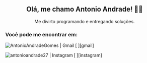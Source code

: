 <h2 align = "center">Olá, me chamo Antonio Andrade! 🖐🏽</h2>

<p align = "center">Me divirto programando e entregando soluções.</p>

### Você pode me encontrar em:

[ <img align="left" alt="AntonioAndradeGomes | Gmail"  src="https://img.shields.io/badge/-Gmail-c14438?style=flat&logo=Gmail&logoColor=white&link=mailto:gomesmax1997@gmail.com" />][gmail]

[ <img align="left" alt="antonioandrade27 | Instagram"  src="https://img.shields.io/badge/instagram-%23E4405F.svg?&style=flat&logo=instagram&logoColor=white"/>][instagram]
<!--
**AntonioAndradeGomes/AntonioAndradeGomes** is a ✨ _special_ ✨ repository because its `README.md` (this file) appears on your GitHub profile.

Here are some ideas to get you started:

- 🔭 I’m currently working on ...
- 🌱 I’m currently learning ...
- 👯 I’m looking to collaborate on ...
- 🤔 I’m looking for help with ...
- 💬 Ask me about ...
- 📫 How to reach me: ...
- 😄 Pronouns: ...
- ⚡ Fun fact: ...
-->
